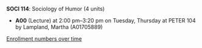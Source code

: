 **SOCI 114**: Sociology of Humor (4 units)

- **A00** (Lecture) at 2:00 pm–3:20 pm on Tuesday, Thursday at PETER 104 by Lampland, Martha (A01705889)

[Enrollment numbers over time](./SOCI114.tsv)
